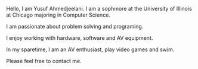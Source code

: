 Hello, I am Yusuf Ahmedjeelani. I am a sophmore at the University of Illinois at Chicago majoring in Computer Science.

I am passionate about problem solving and programing.

I enjoy working with hardware, software and AV equipment.

In my sparetime, I am an AV enthusiast, play video games and swim.

Please feel free to contact me.
